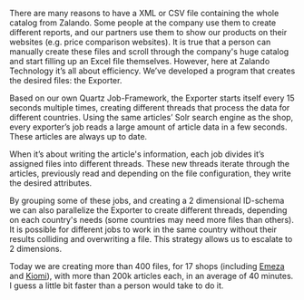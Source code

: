 <!--
.. title: The Exporter
.. slug: the-exporter
.. date: 2013-05-07 10:00:18
.. tags: draft,article-exporter,backend,csv,development,exporter
.. author: ToDo
-->

There are many reasons to have a XML or CSV file containing the whole catalog
from Zalando. Some people at the company use them to create different reports,
and our partners use them to show our products on their websites (e.g. price
comparison websites). It is true that a person can manually create these files
and scroll through the company's huge catalog and start filling up an Excel
file themselves. However, here at Zalando Technology it’s all about
efficiency. We’ve developed a program that creates the desired files: the
Exporter.

<!-- TEASER_END -->

Based on our own Quartz Job-Framework, the Exporter starts itself every 15
seconds multiple times, creating different threads that process the data for
different countries. Using the same articles’ Solr search engine as the shop,
every exporter’s job reads a large amount of article data in a few seconds.
These articles are always up to date.

When it’s about writing the article's information, each job divides it’s
assigned files into different threads. These new threads iterate through the
articles, previously read and depending on the file configuration, they write
the desired attributes.

By grouping some of these jobs, and creating a 2 dimensional ID-schema we can
also parallelize the Exporter to create different threads, depending on each
country's needs (some countries may need more files than others). It is
possible for different jobs to work in the same country without their results
colliding and overwriting a file. This strategy allows us to escalate to 2
dimensions.

Today we are creating more than 400 files, for 17 shops (including
[Emeza](http://www.emeza.de) and [Kiomi](http://de.kiomi.com)), with more than
200k articles each, in an average of 40 minutes. I guess a little bit faster
than a person would take to do it.

